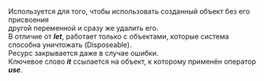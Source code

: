Используется для того, чтобы использовать созданный объект без его присвоения<br>
другой переменной и сразу же удалить его.<br>
В отличие от ___let___, работает только с объектами, которые система способна уничтожать (Disposeable).<br>
Ресурс закрывается даже в случае ошибки.<br>
Ключевое слово ___it___ ссылается на объект, к которому применён оператор ___use___.
